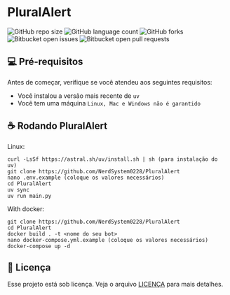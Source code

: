 # PluralAlert

![GitHub repo size](https://img.shields.io/github/repo-size/iuricode/README-template?style=for-the-badge)
![GitHub language count](https://img.shields.io/github/languages/count/iuricode/README-template?style=for-the-badge)
![GitHub forks](https://img.shields.io/github/forks/iuricode/README-template?style=for-the-badge)
![Bitbucket open issues](https://img.shields.io/bitbucket/issues/iuricode/README-template?style=for-the-badge)
![Bitbucket open pull requests](https://img.shields.io/bitbucket/pr-raw/iuricode/README-template?style=for-the-badge)

## 💻 Pré-requisitos

Antes de começar, verifique se você atendeu aos seguintes requisitos:

- Você instalou a versão mais recente de `uv`
- Você tem uma máquina `Linux, Mac e Windows não é garantido`

## ☕ Rodando PluralAlert

Linux: 
```
curl -LsSf https://astral.sh/uv/install.sh | sh (para instalação do uv)
git clone https://github.com/NerdSystem0228/PluralAlert
nano .env.example (coloque os valores necessários)
cd PluralAlert
uv sync
uv run main.py
```

With docker:
```
git clone https://github.com/NerdSystem0228/PluralAlert
cd PluralAlert
docker build . -t <nome do seu bot>
nano docker-compose.yml.example (coloque os valores necessários)
docker-compose up -d
```

## 📝 Licença

Esse projeto está sob licença. Veja o arquivo [LICENÇA](LICENSE.md) para mais detalhes.

